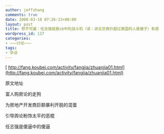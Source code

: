 ```yaml
---
author: jeffzhang
comments: true
date: 2008-03-10 07:26:13+00:00
layout: post
title: 怒不可遏：任志强就是sb中的战斗机（读：说北京房价超过美国的人是傻子）有感
wordpress_id: 117
categories:
- ———讨论———
tags:
- 杂谈
---
```


[ http://fang.koubei.com/activity/fangjia/zhuanjia01.html](http://fang.koubei.com/activity/fangjia/zhuanjia01.html)

原文地址

富人购房论的走狗

为房地产开发商巨额暴利开脱的混蛋

引导舆论粉饰太平的恶棍

任志强是傻逼中的傻逼
